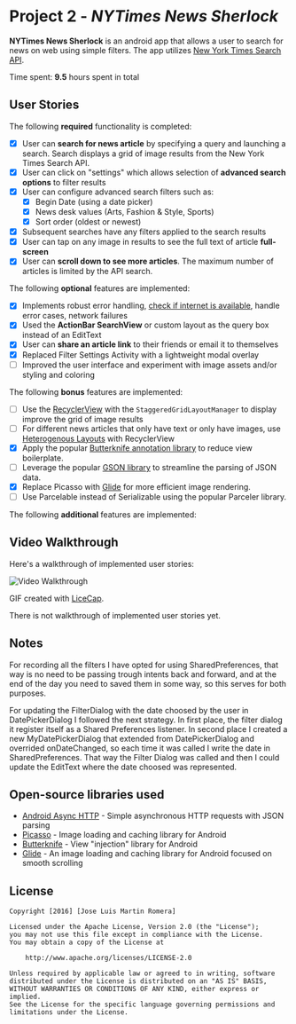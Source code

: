 # Project 2 - *NYTimes News Sherlock*

**NYTimes News Sherlock** is an android app that allows a user to search for news on web using simple filters. The app utilizes [New York Times Search API](http://developer.nytimes.com/docs/read/article_search_api_v2).

Time spent: **9.5** hours spent in total

## User Stories

The following **required** functionality is completed:

* [x] User can **search for news article** by specifying a query and launching a search. Search displays a grid of image results from the New York Times Search API.
* [x] User can click on "settings" which allows selection of **advanced search options** to filter results
* [x] User can configure advanced search filters such as:
  * [x] Begin Date (using a date picker)
  * [x] News desk values (Arts, Fashion & Style, Sports)
  * [x] Sort order (oldest or newest)
* [x] Subsequent searches have any filters applied to the search results
* [x] User can tap on any image in results to see the full text of article **full-screen**
* [x] User can **scroll down to see more articles**. The maximum number of articles is limited by the API search.

The following **optional** features are implemented:

* [x] Implements robust error handling, [check if internet is available](http://guides.codepath.com/android/Sending-and-Managing-Network-Requests#checking-for-network-connectivity), handle error cases, network failures
* [x] Used the **ActionBar SearchView** or custom layout as the query box instead of an EditText
* [x] User can **share an article link** to their friends or email it to themselves
* [x] Replaced Filter Settings Activity with a lightweight modal overlay
* [ ] Improved the user interface and experiment with image assets and/or styling and coloring

The following **bonus** features are implemented:

* [ ] Use the [RecyclerView](http://guides.codepath.com/android/Using-the-RecyclerView) with the `StaggeredGridLayoutManager` to display improve the grid of image results
* [ ] For different news articles that only have text or only have images, use [Heterogenous Layouts](http://guides.codepath.com/android/Heterogenous-Layouts-inside-RecyclerView) with RecyclerView
* [x] Apply the popular [Butterknife annotation library](http://guides.codepath.com/android/Reducing-View-Boilerplate-with-Butterknife) to reduce view boilerplate.
* [ ] Leverage the popular [GSON library](http://guides.codepath.com/android/Using-Android-Async-Http-Client#decoding-with-gson-library) to streamline the parsing of JSON data.
* [x] Replace Picasso with [Glide](http://inthecheesefactory.com/blog/get-to-know-glide-recommended-by-google/en) for more efficient image rendering.
* [ ] Use Parcelable instead of Serializable using the popular Parceler library. 

The following **additional** features are implemented:

## Video Walkthrough

Here's a walkthrough of implemented user stories:

<img src='https://s3-eu-west-1.amazonaws.com/chezlui.freelancer/codepath/NYTimesSherlock.gif' title='Video Walkthrough' width='' alt='Video Walkthrough' />

GIF created with [LiceCap](http://www.cockos.com/licecap/).


There is not walkthrough of implemented user stories yet.


## Notes
For recording all the filters I have opted for using SharedPreferences, that way is no need to be passing trough intents back and forward, and at the end of the day you need to saved them in some way, so this serves for both purposes.

For updating the FilterDialog with the date choosed by the user in DatePickerDialog I followed the next strategy. In first place, the filter dialog it register itself as a Shared Preferences listener. In second place I created a new MyDatePickerDialog that extended from DatePickerDialog and overrided onDateChanged, so each time it was called I write the date in SharedPreferences. That way the Filter Dialog was called and then I could update the EditText where the date choosed was represented.


## Open-source libraries used

- [Android Async HTTP](https://github.com/loopj/android-async-http) - Simple asynchronous HTTP requests with JSON parsing
- [Picasso](http://square.github.io/picasso/) - Image loading and caching library for Android
- [Butterknife](https://github.com/JakeWharton/butterknife) - View "injection" library for Android
- [Glide](https://github.com/bumptech/glide) - An image loading and caching library for Android focused on smooth scrolling

## License

    Copyright [2016] [Jose Luis Martin Romera]

    Licensed under the Apache License, Version 2.0 (the "License");
    you may not use this file except in compliance with the License.
    You may obtain a copy of the License at

        http://www.apache.org/licenses/LICENSE-2.0

    Unless required by applicable law or agreed to in writing, software
    distributed under the License is distributed on an "AS IS" BASIS,
    WITHOUT WARRANTIES OR CONDITIONS OF ANY KIND, either express or implied.
    See the License for the specific language governing permissions and
    limitations under the License.
